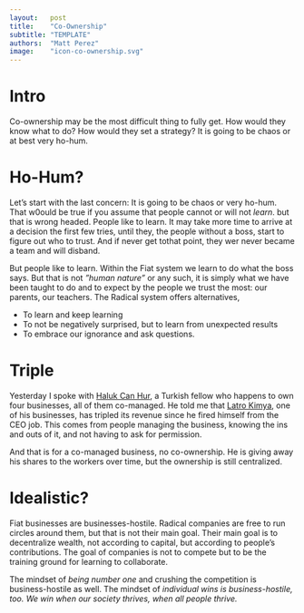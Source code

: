 ```yaml
---
layout:   post
title:    "Co-Ownership"
subtitle: "TEMPLATE"
authors:  "Matt Perez"
image:    "icon-co-ownership.svg"
---
```


<div style='display:none; '>
 <p>Co-ownership may be the most difficult thing to fully get. A company without a CEO? That is impossible.</p>
</div>

<h1>Intro</h1>
 <p>Co-ownership may be the most difficult thing to fully get. How would they know what to do? How would they set a strategy? It is going to be chaos or at best very ho-hum.</p>

<h1>Ho-Hum?</h1>
 <p>Let&rsquo;s start with the last concern: It is going to be chaos or very ho-hum. That w0ould be true if you assume that people cannot or will not <em>learn</em>. but that is wrong headed. People like to learn. It may take more time to arrive at a decision the first few tries, until they, the people without a boss, start to figure out who to trust. And if never get tothat point, they wer never became a team and will disband.</p>
 <p>But people like to learn. Within the Fiat system we learn to do what the boss says. But that is not <em>&rdquo;human nature&rdquo;</em> or any such, it is simply what we have been taught to do and to expect by the people we trust the most: our parents, our teachers. The Radical system offers alternatives,</p>
  <ul>
   <li>To learn and keep learning</li>
   <li>To not be negatively surprised, but to learn from unexpected results</li>
   <li>To embrace our ignorance and ask questions.</li>
  </ul>

<h1>Triple</h1>
 <p>Yesterday I spoke with <a href="https://www.linkedin.com/in/halukcanhur/" target="_blank">Haluk Can Hur</a>, a Turkish fellow who happens to own four businesses, all of them co-managed. He told me that <a href="https://www.linkedin.com/search/results/all/?fetchDeterministicClustersOnly=true&heroEntityKey=urn%3Ali%3Aorganization%3A5148270&keywords=latro%20kimya&origin=RICH_QUERY_SUGGESTION&position=0&searchId=e92cfcd5-7f9b-4b3b-a0c0-aa4924019de7&sid=G1i&spellCorrectionEnabled=false" target="_blank">Latro Kimya</a>, one of his businesses, has tripled its revenue since he fired himself from the CEO job. This comes from people managing the business, knowing the ins and outs of it, and not having to ask for permission.</p>
 <p>And that is for a co-managed business, no co-ownership. He is giving away his shares to the workers over time, but the ownership is still centralized.</p>

<h1>Idealistic?</h1>
 <p>Fiat businesses are businesses-hostile. Radical companies are free to run circles around them, but that is not their main goal. Their main goal is to decentralize wealth, not according to capital, but according to people&rsquo;s contributions. The goal of companies is not to compete but to be the training ground for learning to collaborate.</p>
 <p>The mindset of <em>being number one</em> and crushing the competition is business-hostile as well. The mindset of <em>individual wins</im> is business-hostile, too. We win when our society thrives, when all people thrive.</p>